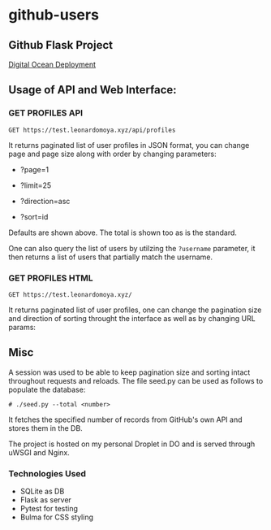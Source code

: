 # github-users
## Github Flask Project

[Digital Ocean Deployment](https://test.leonardomoya.xyz/?)

## Usage of API and Web Interface:

### GET PROFILES API
`GET https://test.leonardomoya.xyz/api/profiles`

It returns paginated list of user profiles in JSON format, you can change page and page size along with order by changing parameters:

- ?page=1

- ?limit=25

- ?direction=asc

- ?sort=id

Defaults are shown above. The total is shown too as is the standard.

One can also query the list of users by utilzing the `?username` parameter, it then returns a list of users that partially match the username.

### GET PROFILES HTML
`GET https://test.leonardomoya.xyz/`

It returns paginated list of user profiles, one can change the pagination size and direction of sorting throught the interface as well as by changing URL params:

## Misc
A session was used to be able to keep pagination size and sorting intact throughout requests and reloads.
The file seed.py can be used as follows to populate the database:

`# ./seed.py --total <number>`

It fetches the specified number of records from GitHub's own API and stores them in the DB.

The project is hosted on my personal Droplet in DO and is served through uWSGI and Nginx.

### Technologies Used

- SQLite as DB
- Flask as server
- Pytest for testing
- Bulma for CSS styling
